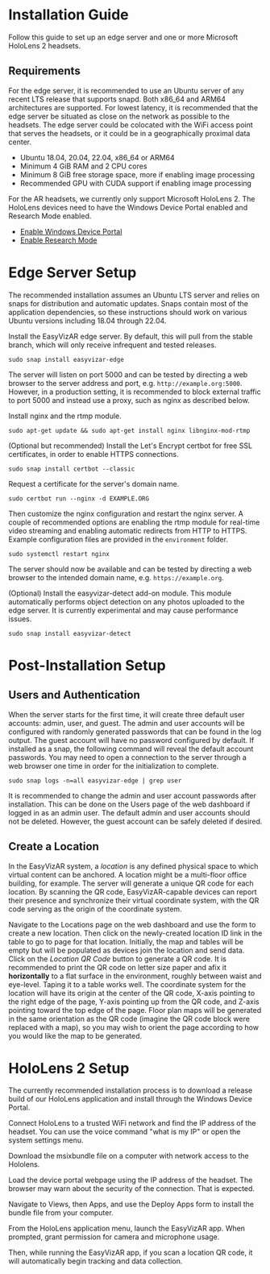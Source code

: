 # Installation Guide

Follow this guide to set up an edge server and one or more Microsoft HoloLens 2
headsets.

## Requirements

For the edge server, it is recommended to use an Ubuntu server of
any recent LTS release that supports snapd. Both x86_64 and ARM64
architectures are supported.  For lowest latency, it is recommended that
the edge server be situated as close on the network as possible to the
headsets. The edge server could be colocated with the WiFi access point
that serves the headsets, or it could be in a geographically proximal
data center.

* Ubuntu 18.04, 20.04, 22.04, x86_64 or ARM64
* Minimum 4 GiB RAM and 2 CPU cores
* Minimum 8 GiB free storage space, more if enabling image processing
* Recommended GPU with CUDA support if enabling image processing

For the AR headsets, we currently only support Microsoft HoloLens 2.
The HoloLens devices need to have the Windows Device Portal enabled
and Research Mode enabled.

* [Enable Windows Device Portal](https://learn.microsoft.com/en-us/windows/mixed-reality/develop/advanced-concepts/using-the-windows-device-portal)
* [Enable Research Mode](https://learn.microsoft.com/en-us/windows/mixed-reality/develop/advanced-concepts/research-mode)

# Edge Server Setup

The recommended installation assumes an Ubuntu LTS server and relies on snaps
for distribution and automatic updates. Snaps contain most of the application
dependencies, so these instructions should work on various Ubuntu versions
including 18.04 through 22.04.

Install the EasyVizAR edge server. By default, this will pull from the stable
branch, which will only receive infrequent and tested releases.

```console
sudo snap install easyvizar-edge
```

The server will listen on port 5000 and can be tested by directing a web
browser to the server address and port, e.g. `http://example.org:5000`.
However, in a production setting, it is recommended to block external traffic
to port 5000 and instead use a proxy, such as nginx as described below.

Install nginx and the rtmp module.

```console
sudo apt-get update && sudo apt-get install nginx libnginx-mod-rtmp
```

(Optional but recommended) Install the Let's Encrypt certbot for free SSL
certificates, in order to enable HTTPS connections.

```console
sudo snap install certbot --classic
```

Request a certificate for the server's domain name.

```console
sudo certbot run --nginx -d EXAMPLE.ORG
```

Then customize the nginx configuration and restart the nginx server. A couple
of recommended options are enabling the rtmp module for real-time video
streaming and enabling automatic redirects from HTTP to HTTPS. Example
configuration files are provided in the `environment` folder.

```console
sudo systemctl restart nginx
```

The server should now be available and can be tested by directing a web
browser to the intended domain name, e.g. `https://example.org`.

(Optional) Install the easyvizar-detect add-on module. This module
automatically performs object detection on any photos uploaded to the edge
server. It is currently experimental and may cause performance issues.

```console
sudo snap install easyvizar-detect
```

# Post-Installation Setup

## Users and Authentication

When the server starts for the first time, it will create three default user
accounts: admin, user, and guest. The admin and user accounts will be
configured with randomly generated passwords that can be found in the log
output.  The guest account will have no password configured by default.  If
installed as a snap, the following command will reveal the default account
passwords. You may need to open a connection to the server through a web
browser one time in order for the initialization to complete.

```console
sudo snap logs -n=all easyvizar-edge | grep user
```

It is recommended to change the admin and user account passwords after
installation. This can be done on the Users page of the web dashboard if
logged in as an admin user. The default admin and user accounts should not
be deleted.  However, the guest account can be safely deleted if desired.

## Create a Location

In the EasyVizAR system, a *location* is any defined physical space to
which virtual content can be anchored. A location might be a multi-floor
office building, for example. The server will generate a unique QR code
for each location. By scanning the QR code, EasyVizAR-capable devices can
report their presence and synchronize their virtual coordinate system,
with the QR code serving as the origin of the coordinate system.

Navigate to the Locations page on the web dashboard and use the form to
create a new location. Then click on the newly-created location ID link in
the table to go to page for that location. Initially, the map and tables
will be empty but will be populated as devices join the location and send
data. Click on the *Location QR Code* button to generate a QR code. It
is recommended to print the QR code on letter size paper and afix it
**horizontally** to a flat surface in the environment, roughly between
waist and eye-level. Taping it to a table works well.  The coordinate
system for the location will have its origin at the center of the QR
code, X-axis pointing to the right edge of the page, Y-axis pointing up
from the QR code, and Z-axis pointing toward the top edge of the page.
Floor plan maps will be generated in the same orientation as the QR code
(imagine the QR code block were replaced with a map), so you may wish to
orient the page according to how you would like the map to be generated.

# HoloLens 2 Setup

The currently recommended installation process is to download a release build
of our HoloLens application and install through the Windows Device Portal.

Connect HoloLens to a trusted WiFi network and find the IP address of the
headset. You can use the voice command "what is my IP" or open the system
settings menu.

Download the msixbundle file on a computer with network access to the Hololens.

Load the device portal webpage using the IP address of the headset. The browser
may warn about the security of the connection. That is expected.

Navigate to Views, then Apps, and use the Deploy Apps form to install the
bundle file from your computer.

From the HoloLens application menu, launch the EasyVizAR app. When prompted,
grant permission for camera and microphone usage.

Then, while running the EasyVizAR app, if you scan a location QR code, it
will automatically begin tracking and data collection.
